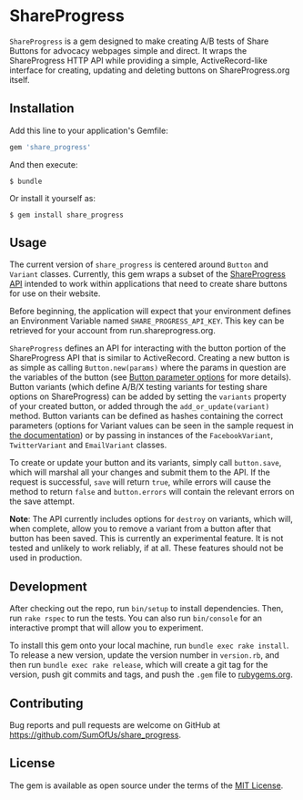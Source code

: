 # ShareProgress

`ShareProgress` is a gem designed to make creating A/B tests of Share Buttons for advocacy webpages simple and direct. It wraps the ShareProgress HTTP API while providing a simple, ActiveRecord-like interface for creating, updating and deleting buttons on ShareProgress.org itself.

## Installation

Add this line to your application's Gemfile:

```ruby
gem 'share_progress'
```

And then execute:

    $ bundle

Or install it yourself as:

    $ gem install share_progress

## Usage

The current version of `share_progress` is centered around `Button` and `Variant` classes. Currently, this gem wraps a subset of the [ShareProgress API](https://docs.google.com/document/d/1f1Jktt4gk9b3qugH8h-3bj6DoijQ3_6-RxUw5uq7DWU/edit#) intended to work within applications that need to create share buttons for use on their website. 

Before beginning, the application will expect that your environment defines an Environment Variable named `SHARE_PROGRESS_API_KEY`. This key can be retrieved for your account from run.shareprogress.org. 

`ShareProgress` defines an API for interacting with the button portion of the ShareProgress API that is similar to ActiveRecord. Creating a new button is as simple as calling `Button.new(params)` where the params in question are the variables of the button (see [Button parameter options](https://docs.google.com/document/d/1f1Jktt4gk9b3qugH8h-3bj6DoijQ3_6-RxUw5uq7DWU/edit#heading=h.66d9v1vnsmth) for more details). Button variants (which define A/B/X testing variants for testing share options on ShareProgress) can be added by setting the `variants` property of your created button, or added through the `add_or_update(variant)` method. Button variants can be defined as hashes containing the correct parameters (options for Variant values can be seen in the sample request in [the documentation](https://docs.google.com/document/d/1f1Jktt4gk9b3qugH8h-3bj6DoijQ3_6-RxUw5uq7DWU/edit#heading=h.mdykzbbhavff)) or by passing in instances of the `FacebookVariant`, `TwitterVariant` and `EmailVariant` classes. 

To create or update your button and its variants, simply call `button.save`, which will marshal all your changes and submit them to the API. If the request is successful, `save` will return `true`, while errors will cause the method to return `false` and `button.errors` will contain the relevant errors on the save attempt.

**Note**: The API currently includes options for `destroy` on variants, which will, when complete, allow you to remove a variant from a button after that button has been saved. This is currently an experimental feature. It is not tested and unlikely to work reliably, if at all. These features should not be used in production.

## Development

After checking out the repo, run `bin/setup` to install dependencies. Then, run `rake rspec` to run the tests. You can also run `bin/console` for an interactive prompt that will allow you to experiment.

To install this gem onto your local machine, run `bundle exec rake install`. To release a new version, update the version number in `version.rb`, and then run `bundle exec rake release`, which will create a git tag for the version, push git commits and tags, and push the `.gem` file to [rubygems.org](https://rubygems.org).

## Contributing

Bug reports and pull requests are welcome on GitHub at https://github.com/SumOfUs/share_progress.


## License

The gem is available as open source under the terms of the [MIT License](http://opensource.org/licenses/MIT).

